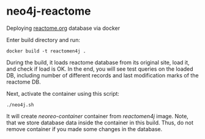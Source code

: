 # neo4j-reactome
Deploying [reactome.org](https://reactome.org) database via docker


Enter build directory and run:

`docker build -t reactomen4j .`

During the build, it loads reactome database from its original site, load it, and check if load is OK.
In the end, you will see test queries on the loaded DB, including number of different records and last modification marks of the reactome DB.

Next, activate the container using this script:

`./neo4j.sh`

It will create *neoreo-container* container from *reactomen4j* image.
Note, that we store database data inside the container in this build. 
Thus, do not remove container if you made some changes in the database.
